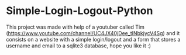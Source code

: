 # Simple-Login-Logout-Python
This project was made with help of a youtuber called Tim (https://www.youtube.com/channel/UC4JX40jDee_tINbkjycV4Sg) and it consists on a website with a simple login/logout and a form that stores a username and email to a sqlite3 database, hope you like it :)

